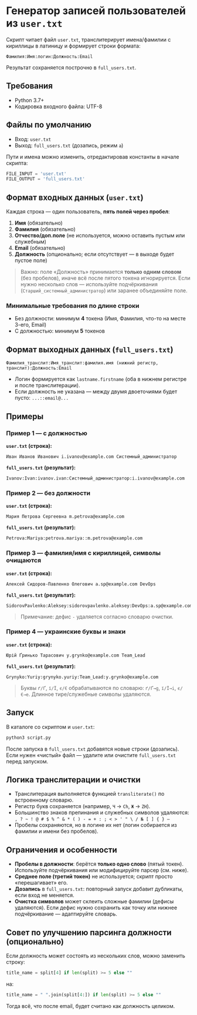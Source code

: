 # Генератор записей пользователей из `user.txt`

Скрипт читает файл `user.txt`, транслитерирует имена/фамилии с кириллицы в латиницу и формирует строки формата:

```
Фамилия:Имя:логин:Должность:Email
```

Результат сохраняется построчно в `full_users.txt`.

## Требования

- Python 3.7+
- Кодировка входного файла: UTF-8

## Файлы по умолчанию

- Вход: `user.txt`
- Выход: `full_users.txt` (дозапись, режим `a`)

Пути и имена можно изменить, отредактировав константы в начале скрипта:

```python
FILE_INPUT = 'user.txt'
FILE_OUTPUT = 'full_users.txt'
```

## Формат входных данных (`user.txt`)

Каждая строка — один пользователь, **пять полей через пробел**:

1. **Имя** (обязательно)
2. **Фамилия** (обязательно)
3. **Отчество/доп.поле** (не используется, можно оставить пустым или служебным)
4. **Email** (обязательно)
5. **Должность** (опционально; если отсутствует — в выходе будет пустое поле)

> Важно: поле «Должность» принимается **только одним словом** (без пробелов), иначе всё после пятого токена игнорируется. Если нужно несколько слов — используйте подчёркивания (`Старший_системный_администратор`) или заранее объединяйте поле.

### Минимальные требования по длине строки

- Без должности: минимум **4** токена (Имя, Фамилия, что-то на месте 3-его, Email)
- С должностью: минимум **5** токенов

## Формат выходных данных (`full_users.txt`)

```
Фамилия_транслит:Имя_транслит:фамилия.имя (нижний регистр, транслит):Должность:Email
```

- Логин формируется как `lastname.firstname` (оба в нижнем регистре и после транслитерации).
- Если должность не указана — между двумя двоеточиями будет пусто: `...::email@...`

## Примеры

### Пример 1 — с должностью

**`user.txt` (строка):**
```
Иван Иванов Иванович i.ivanov@example.com Системный_администратор
```

**`full_users.txt` (результат):**
```
Ivanov:Ivan:ivanov.ivan:Системный_администратор:i.ivanov@example.com
```

### Пример 2 — без должности

**`user.txt` (строка):**
```
Мария Петрова Сергеевна m.petrova@example.com
```

**`full_users.txt` (результат):**
```
Petrova:Mariya:petrova.mariya::m.petrova@example.com
```

### Пример 3 — фамилия/имя с кириллицей, символы очищаются

**`user.txt` (строка):**
```
Алексей Сидоров-Павленко Олегович a.sp@example.com DevOps
```

**`full_users.txt` (результат):**
```
SidorovPavlenko:Aleksey:sidorovpavlenko.aleksey:DevOps:a.sp@example.com
```

> Примечание: дефис `-` удаляется согласно словарю очистки.

### Пример 4 — украинские буквы и знаки

**`user.txt` (строка):**
```
Юрій Ґринько Тарасович y.grynko@example.com Team_Lead
```

**`full_users.txt` (результат):**
```
Grynyko:Yuriy:grynyko.yuriy:Team_Lead:y.grynko@example.com
```

> Буквы `ґ/Ґ`, `ї/Ї`, `є/Є` обрабатываются по словарю: `ґ/Ґ→g`, `ї/Ї→i`, `є/Є→e`. Длинное тире/служебные символы удаляются.

## Запуск

В каталоге со скриптом и `user.txt`:

```bash
python3 script.py
```

После запуска в `full_users.txt` добавятся новые строки (дозапись). Если нужен «чистый» файл — удалите или очистите `full_users.txt` перед запуском.

## Логика транслитерации и очистки

- Транслитерация выполняется функцией `transliterate()` по встроенному словарю.
- Регистр букв сохраняется (например, `Ч` → `Ch`, `Ж` → `ZH`).
- Большинство знаков препинания и служебных символов удаляются: `, ? ~ ! @ # $ % ^ & * ( ) - = + : ; < > ' " \ / № [ ] { } —`
- Пробелы сохраняются, но в логине их нет (логин собирается из фамилии и имени без пробелов).

## Ограничения и особенности

- **Пробелы в должности**: берётся **только одно слово** (пятый токен). Используйте подчёркивания или модифицируйте парсер (см. ниже).
- **Среднее поле (третий токен)** не используется; скрипт просто «перешагивает» его.
- **Дозапись** в `full_users.txt`: повторный запуск добавит дубликаты, если вход не меняется.
- **Очистка символов** может склеить сложные фамилии (дефисы удаляются). Если дефис нужно сохранить как точку или нижнее подчёркивание — адаптируйте словарь.

## Совет по улучшению парсинга должности (опционально)

Если должность может состоять из нескольких слов, можно заменить строку:

```python
title_name = split[4] if len(split) >= 5 else ""
```

на:

```python
title_name = " ".join(split[4:]) if len(split) >= 5 else ""
```

Тогда всё, что после email, будет считано как должность целиком.
